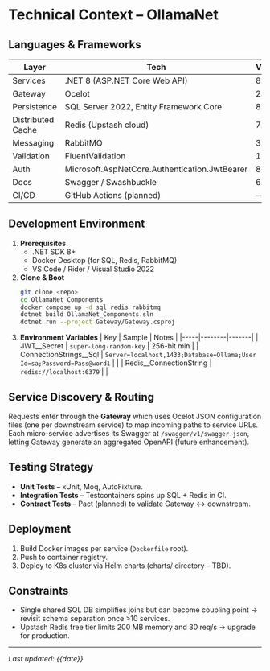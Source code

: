 # Technical Context – OllamaNet

## Languages & Frameworks
| Layer             | Tech                                      | Version |
|-------------------|-------------------------------------------|---------|
| Services          | .NET 8 (ASP.NET Core Web API)             | 8.x     |
| Gateway           | Ocelot                                    | 2.x     |
| Persistence       | SQL Server 2022, Entity Framework Core    | 8.x     |
| Distributed Cache | Redis (Upstash cloud)                     | 7.x     |
| Messaging         | RabbitMQ                                  | 3.x     |
| Validation        | FluentValidation                          | 11.x    |
| Auth              | Microsoft.AspNetCore.Authentication.JwtBearer | 8.x |
| Docs              | Swagger / Swashbuckle                     | 6.x     |
| CI/CD             | GitHub Actions (planned)                  | —       |

## Development Environment
1. **Prerequisites**
   - .NET SDK 8+
   - Docker Desktop (for SQL, Redis, RabbitMQ)
   - VS Code / Rider / Visual Studio 2022
2. **Clone & Boot**
   ```bash
   git clone <repo>
   cd OllamaNet_Components
   docker compose up -d sql redis rabbitmq
   dotnet build OllamaNet_Components.sln
   dotnet run --project Gateway/Gateway.csproj
   ```
3. **Environment Variables**
   | Key | Sample | Notes |
   |-----|--------|-------|
   | JWT__Secret | `super-long-random-key` | 256-bit min |
   | ConnectionStrings__Sql | `Server=localhost,1433;Database=Ollama;User Id=sa;Password=Pass@word1` | |
   | Redis__ConnectionString | `redis://localhost:6379` | |

## Service Discovery & Routing
Requests enter through the **Gateway** which uses Ocelot JSON configuration files (one per downstream service) to map incoming paths to service URLs.  Each micro-service advertises its Swagger at `/swagger/v1/swagger.json`, letting Gateway generate an aggregated OpenAPI (future enhancement).

## Testing Strategy
* **Unit Tests** – xUnit, Moq, AutoFixture.
* **Integration Tests** – Testcontainers spins up SQL + Redis in CI.
* **Contract Tests** – Pact (planned) to validate Gateway ↔ downstream.

## Deployment
1. Build Docker images per service (`Dockerfile` root).
2. Push to container registry.
3. Deploy to K8s cluster via Helm charts (charts/ directory – TBD).

## Constraints
* Single shared SQL DB simplifies joins but can become coupling point → revisit schema separation once >10 services.
* Upstash Redis free tier limits 200 MB memory and 30 req/s → upgrade for production.

---
*Last updated: {{date}}*